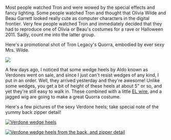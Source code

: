 Most people watched Tron and were wowed by the special effects and fancy lighting. Some people watched Tron and thought that Olivia Wilde and Beau Garrett looked really cute as computer characters in the digital frontier. Very few people watched Tron and immediately decided that they had to reproduce one of Olivia or Beau's costumes for a rave or Halloween 2011. Sadly, count me into the latter group.

Here's a promotional shot of Tron Legacy's Quorra, embodied by ever sexy Mrs. Wilde.

<p class="figure figure_center"><a href="https://s3.amazonaws.com/serenalachance/verdone-boots-and-my-quorra-costume/quorra.jpg"><img src="https://s3.amazonaws.com/serenalachance/verdone-boots-and-my-quorra-costume/quorra_small.jpg" /></a></p>

A few days ago, I noticed that some wedge heels by Aldo known as Verdones went on sale, and since I just can't resist wedges of any kind, I put in an order. Well, they arrived yesterday and they're awesome! Unlike some wedges, you get a bit of height of these heels at about 5" or so, and yet they're still easy to walk in. These combined with a little [EL wire](http://en.wikipedia.org/wiki/Electroluminescent_wire), and a jagged wig are going to make a great Quorra costume.

Here's a few pictures of the sexy Verdone heels; take special note of the yummy back zipper detail!

<p class="figure figure_center"><a href="https://s3.amazonaws.com/serenalachance/verdone-boots-and-my-quorra-costume/verdone_1.jpg"><img src="https://s3.amazonaws.com/serenalachance/verdone-boots-and-my-quorra-costume/verdone_1_small.jpg" alt="Verdone wedge heels" /></a></p>

<p class="figure figure_center"><a href="https://s3.amazonaws.com/serenalachance/verdone-boots-and-my-quorra-costume/verdone_3.jpg"><img src="https://s3.amazonaws.com/serenalachance/verdone-boots-and-my-quorra-costume/verdone_3_small.jpg" alt="Verdone wedge heels from the back, and zipper detail" /></a></p>
